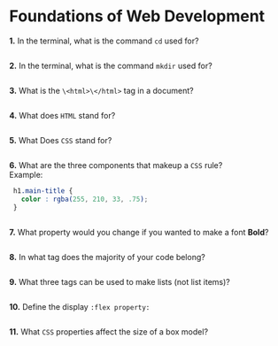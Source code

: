 # Foundations of Web Development

**1.** In the terminal, what is the command `cd` used for?
<!-- enter you answer in the space below -->
```change directory

```

**2.** In the terminal, what is the command `mkdir` used for?
<!-- enter you answer in the space below -->
```make directory

```

**3.** What is the `\<html>\</html>` tag in a document?
<!-- enter you answer in the space below -->
```goes in the head which gives overall info about the page to the web browser

```

**4.** What does `HTML` stand for?
<!-- enter you answer in the space below -->
```hyper text markup language

```

**5.** What Does `CSS` stand for?
<!-- enter you answer in the space below -->
```Cascading Style Sheets

```

**6.** What are the three components that makeup a `CSS` rule? <br> Example:
```css
 h1.main-title {
   color : rgba(255, 210, 33, .75);
 }
```
<!-- enter you answer in the space below -->
```selector, property, value

```

**7.** What property would you change if you wanted to make a font **Bold**?
<!-- enter you answer in the space below -->
```text-weight

```

**8.** In what tag does the majority of your code belong?
<!-- enter you answer in the space below -->
```body

```

**9.** What three tags can be used to make lists (not list items)?
<!-- enter you answer in the space below -->
```ul, li, flex-column

```

**10.** Define the display `:flex property:`
<!-- enter you answer in the space below -->
```This gives you the bootstrap flex box options to organize items in a parent in certain ways, ie. justify, align, etc

```

**11.** What `CSS` properties affect the size of a box model?
<!-- enter you answer in the space below -->
```padding, border, margin

```
